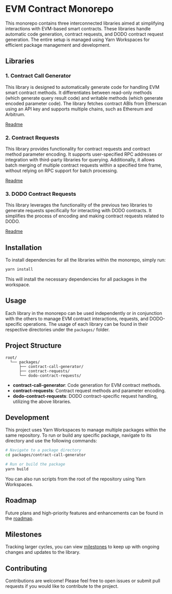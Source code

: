 # EVM Contract Monorepo

This monorepo contains three interconnected libraries aimed at simplifying interactions with EVM-based smart contracts. These libraries handle automatic code generation, contract requests, and DODO contract request generation. The entire setup is managed using Yarn Workspaces for efficient package management and development.

## Libraries

### 1. **Contract Call Generator**

This library is designed to automatically generate code for handling EVM smart contract methods. It differentiates between read-only methods (which generate query result code) and writable methods (which generate encoded parameter code). The library fetches contract ABIs from Etherscan using an API key and supports multiple chains, such as Ethereum and Arbitrum.

[Readme](https://github.com/DODOEX/contract-request/tree/main/packages/contract-call-generate#contract-call-generator)

### 2. **Contract Requests**

This library provides functionality for contract requests and contract method parameter encoding. It supports user-specified RPC addresses or integration with third-party libraries for querying. Additionally, it allows batch merging of multiple contract requests within a specified time frame, without relying on RPC support for batch processing.

[Readme](https://github.com/DODOEX/contract-request/tree/main/packages/contract-request#contract-requests-library)

### 3. **DODO Contract Requests**

This library leverages the functionality of the previous two libraries to generate requests specifically for interacting with DODO contracts. It simplifies the process of encoding and making contract requests related to DODO.

[Readme](https://github.com/DODOEX/contract-request/tree/main/packages/dodo-contract-request#dodo-contract-request)

## Installation

To install dependencies for all the libraries within the monorepo, simply run:

```bash
yarn install
```

This will install the necessary dependencies for all packages in the workspace.

## Usage

Each library in the monorepo can be used independently or in conjunction with the others to manage EVM contract interactions, requests, and DODO-specific operations. The usage of each library can be found in their respective directories under the `packages/` folder.

## Project Structure

```
root/
  └── packages/
      ├── contract-call-generator/
      ├── contract-requests/
      └── dodo-contract-requests/
```

- **contract-call-generator**: Code generation for EVM contract methods.
- **contract-requests**: Contract request methods and parameter encoding.
- **dodo-contract-requests**: DODO contract-specific request handling, utilizing the above libraries.

## Development

This project uses Yarn Workspaces to manage multiple packages within the same repository. To run or build any specific package, navigate to its directory and use the following commands:

```bash
# Navigate to a package directory
cd packages/contract-call-generator

# Run or build the package
yarn build
```

You can also run scripts from the root of the repository using Yarn Workspaces.

## Roadmap

Future plans and high-priority features and enhancements can be found in the [roadmap](https://github.com/orgs/DODOEX/projects/1/views/1?layout=board&visibleFields=%5B%22Title%22%2C%22Assignees%22%2C%22Status%22%2C139022602%2C%22Labels%22%5D).

## Milestones

Tracking larger cycles, you can view [milestones](https://github.com/DODOEX/contract-request/milestones) to keep up with ongoing changes and updates to the library.

## Contributing

Contributions are welcome! Please feel free to open issues or submit pull requests if you would like to contribute to the project.
